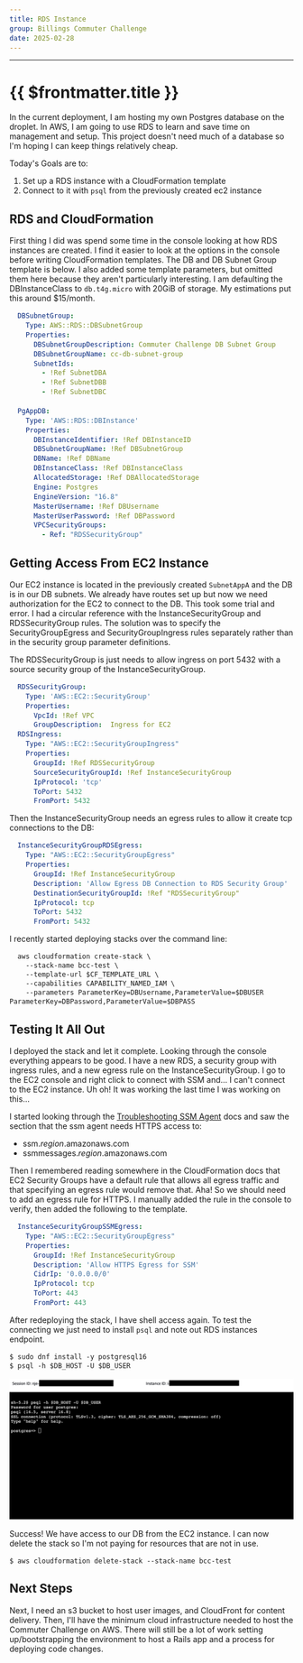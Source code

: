 ```yaml
---
title: RDS Instance
group: Billings Commuter Challenge
date: 2025-02-28
---
```

---

# {{ $frontmatter.title }}

In the current deployment, I am hosting my own Postgres database on the droplet. In AWS, I am going to use RDS to learn
and save time on management and setup. This project doesn't need much of a database so I'm hoping I can keep things relatively
cheap.

Today's Goals are to:

1. Set up a RDS instance with a CloudFormation template 
2. Connect to it with `psql` from the previously created ec2 instance

## RDS and CloudFormation

First thing I did was spend some time in the console looking at how RDS instances are created. I find it easier to look 
at the options in the console before writing CloudFormation templates. The DB and DB Subnet Group template is below. 
I also added some template parameters, but omitted them here because they aren't particularly interesting. I am defaulting
the DBInstanceClass to `db.t4g.micro` with 20GiB of storage. My estimations put this around $15/month.

```yaml
  DBSubnetGroup:
    Type: AWS::RDS::DBSubnetGroup
    Properties:
      DBSubnetGroupDescription: Commuter Challenge DB Subnet Group
      DBSubnetGroupName: cc-db-subnet-group
      SubnetIds:
        - !Ref SubnetDBA
        - !Ref SubnetDBB
        - !Ref SubnetDBC

  PgAppDB:
    Type: 'AWS::RDS::DBInstance'
    Properties:
      DBInstanceIdentifier: !Ref DBInstanceID
      DBSubnetGroupName: !Ref DBSubnetGroup
      DBName: !Ref DBName
      DBInstanceClass: !Ref DBInstanceClass
      AllocatedStorage: !Ref DBAllocatedStorage
      Engine: Postgres
      EngineVersion: "16.8"
      MasterUsername: !Ref DBUsername
      MasterUserPassword: !Ref DBPassword
      VPCSecurityGroups: 
        - Ref: "RDSSecurityGroup"
```

## Getting Access From EC2 Instance

Our EC2 instance is located in the previously created `SubnetAppA` and the DB is in our DB subnets. We already have 
routes set up but now we need authorization for the EC2 to connect to the DB. This took some trial and error. I had a
circular reference with the InstanceSecurityGroup and RDSSecurityGroup rules. The solution was to specify the SecurityGroupEgress
and SecurityGroupIngress rules separately rather than in the security group parameter definitions.

The RDSSecurityGroup is just needs to allow ingress on port 5432 with a source security group of the InstanceSecurityGroup.

```yaml
  RDSSecurityGroup: 
    Type: 'AWS::EC2::SecurityGroup'
    Properties:
      VpcId: !Ref VPC
      GroupDescription:  Ingress for EC2
  RDSIngress:
    Type: "AWS::EC2::SecurityGroupIngress"
    Properties:
      GroupId: !Ref RDSSecurityGroup
      SourceSecurityGroupId: !Ref InstanceSecurityGroup
      IpProtocol: 'tcp'
      ToPort: 5432
      FromPort: 5432
```

Then the InstanceSecurityGroup needs an egress rules to allow it create tcp connections to the DB:

```yaml
  InstanceSecurityGroupRDSEgress:
    Type: "AWS::EC2::SecurityGroupEgress"
    Properties:
      GroupId: !Ref InstanceSecurityGroup
      Description: 'Allow Egress DB Connection to RDS Security Group'
      DestinationSecurityGroupId: !Ref "RDSSecurityGroup"
      IpProtocol: tcp
      ToPort: 5432
      FromPort: 5432
```

I recently started deploying stacks over the command line:

```shell
  aws cloudformation create-stack \
    --stack-name bcc-test \
    --template-url $CF_TEMPLATE_URL \
    --capabilities CAPABILITY_NAMED_IAM \
    --parameters ParameterKey=DBUsername,ParameterValue=$DBUSER ParameterKey=DBPassword,ParameterValue=$DBPASS
```

## Testing It All Out

I deployed the stack and let it complete. Looking through the console everything appears to be good. I have a new RDS, a
security group with ingress rules, and a new egress rule on the InstanceSecurityGroup. I go to the EC2 console and right
click to connect with SSM and... I can't connect to the EC2 instance. Uh oh! It was working the last time I was working
on this...

I started looking through the [Troubleshooting SSM Agent](https://docs.aws.amazon.com/systems-manager/latest/userguide/troubleshooting-ssm-agent.html)
docs and saw the section that the ssm agent needs HTTPS access to:

- ssm._region_.amazonaws.com
- ssmmessages._region_.amazonaws.com

Then I remembered reading somewhere in the CloudFormation docs that EC2 Security Groups have a default rule that 
allows all egress traffic and that specifying an egress rule would remove that. Aha! So we should need to add an egress
rule for HTTPS. I manually added the rule in the console to verify, then added the following to the template.

```yaml
  InstanceSecurityGroupSSMEgress:
    Type: "AWS::EC2::SecurityGroupEgress"
    Properties:
      GroupId: !Ref InstanceSecurityGroup
      Description: 'Allow HTTPS Egress for SSM'
      CidrIp: '0.0.0.0/0'
      IpProtocol: tcp
      ToPort: 443
      FromPort: 443
```

After redeploying the stack, I have shell access again. To test the connecting we just need to install `psql` and note
out RDS instances endpoint.

```shell
$ sudo dnf install -y postgresql16
$ psql -h $DB_HOST -U $DB_USER
```

![pqsl connected](/public/RDSConnected.png "Connected to RDS with psql")

Success! We have access to our DB from the EC2 instance. I can now delete the stack so I'm not paying for resources that 
are not in use. 

```shell
$ aws cloudformation delete-stack --stack-name bcc-test  
```

## Next Steps

Next, I need an s3 bucket to host user images, and CloudFront for content delivery. Then, I'll have the minimum 
cloud infrastructure needed to host the Commuter Challenge on AWS. There will still be a lot of work setting up/bootstrapping
the environment to host a Rails app and a process for deploying code changes. 